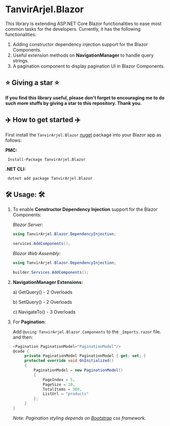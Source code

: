 # TanvirArjel.Blazor
This library is extending ASP.NET Core Blazor functionalities to ease most common tasks for the developers. Currently, it has the following functionalities:

1. Adding constructor dependency injection support for the Blazor Components.
2. Useful extension methods on **NavigationManager** to handle query strings.
3. A pagination component to display pagination UI in Blazor Components.

## ⭐ Giving a star ⭐

**If you find this library useful, please don't forget to encouraging me to do such more stuffs by giving a star to this repository. Thank you.**

## ✈️ How to get started ✈️
First install the `TanvirArjel.Blazor` [nuget](https://www.nuget.org/packages/TanvirArjel.Blazor/) package into your Blazor app as follows:

**PMC:**

     Install-Package TanvirArjel.Blazor
     
**.NET CLI:**

     dotnet add package TanvirArjel.Blazor
    
## 🛠️ Usage: 🛠️

1. To enable **Constructor Dependency Injection** support for the Blazor Components:

    *Blazor Server:*
    ```C#
    using TanvirArjel.Blazor.DependencyInjection;
        
    services.AddComponents();
    ```
    
    *Blazor Web Assembly:*
    ```C#
    using TanvirArjel.Blazor.DependencyInjection;
        
    builder.Services.AddComponents();
    ```
2. **NavigationManager Extensions:**

   a) GetQuery() - 2 Overloads
   
   b) SetQuery() - 2 Overloads
   
   c) NavigateTo() - 3 Overloads

3. For **Pagination**:

   Add `@using TanvirArjel.Blazor.Components` to the `_Imports.razor` file. and then:
   
   ```C#
   <Pagination PaginationModel="PaginationModel"/>
   @code {
        private PaginationModel PaginationModel { get; set; }
        protected override void OnInitialized()
        {
            PaginationModel = new PaginationModel()
            {
                PageIndex = 5,
                PageSize = 10,
                TotalItems = 300,
                ListUrl = "products"
            };
        }
   }
   ```
   *Note: Pagination styling depends on [Bootstrap](https://getbootstrap.com/) css framework.*
